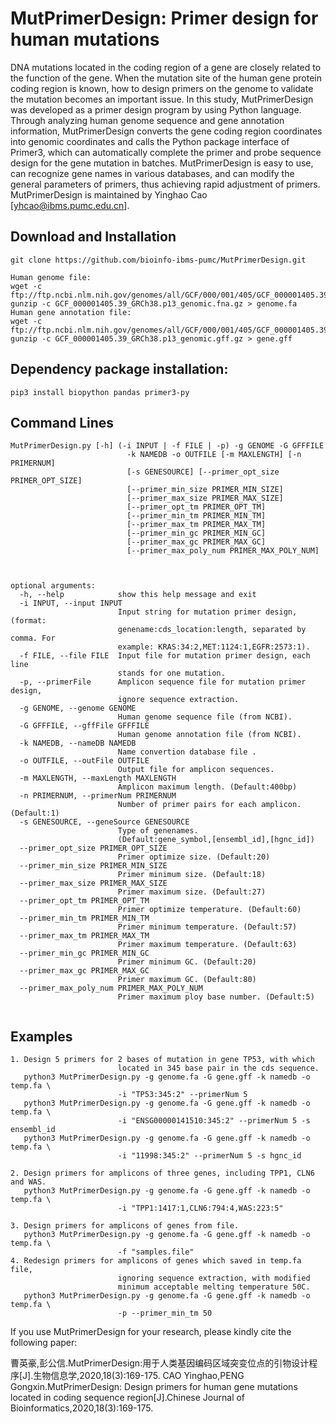 # MutPrimerDesign: Primer design for human mutations

DNA mutations located in the coding region of a gene are closely related to the function of the gene. When the mutation site of the human gene protein coding region is known, how to design primers on the genome to validate the mutation becomes an important issue. In this study, MutPrimerDesign was developed as a primer design program by using Python language. Through analyzing human genome sequence and gene annotation information, MutPrimerDesign converts the gene coding region coordinates into genomic coordinates and calls the Python package interface of Primer3, which can automatically complete the primer and probe sequence design for the gene mutation in batches. MutPrimerDesign is easy to use, can recognize gene names in various databases, and can modify the general parameters of primers, thus achieving rapid adjustment of primers.
MutPrimerDesign is maintained by Yinghao Cao [yhcao@ibms.pumc.edu.cn].
## Download and Installation
```
git clone https://github.com/bioinfo-ibms-pumc/MutPrimerDesign.git

Human genome file:
wget -c ftp://ftp.ncbi.nlm.nih.gov/genomes/all/GCF/000/001/405/GCF_000001405.39_GRCh38.p13/GCF_000001405.39_GRCh38.p13_genomic.fna.gz
gunzip -c GCF_000001405.39_GRCh38.p13_genomic.fna.gz > genome.fa
Human gene annotation file:
wget -c ftp://ftp.ncbi.nlm.nih.gov/genomes/all/GCF/000/001/405/GCF_000001405.39_GRCh38.p13/GCF_000001405.39_GRCh38.p13_genomic.gff.gz
gunzip -c GCF_000001405.39_GRCh38.p13_genomic.gff.gz > gene.gff

```

## Dependency package installation:
```
pip3 install biopython pandas primer3-py

```
## Command Lines

```  
MutPrimerDesign.py [-h] (-i INPUT | -f FILE | -p) -g GENOME -G GFFFILE
                          -k NAMEDB -o OUTFILE [-m MAXLENGTH] [-n PRIMERNUM]
                          [-s GENESOURCE] [--primer_opt_size PRIMER_OPT_SIZE]
                          [--primer_min_size PRIMER_MIN_SIZE]
                          [--primer_max_size PRIMER_MAX_SIZE]
                          [--primer_opt_tm PRIMER_OPT_TM]
                          [--primer_min_tm PRIMER_MIN_TM]
                          [--primer_max_tm PRIMER_MAX_TM]
                          [--primer_min_gc PRIMER_MIN_GC]
                          [--primer_max_gc PRIMER_MAX_GC]
                          [--primer_max_poly_num PRIMER_MAX_POLY_NUM]

        

optional arguments:
  -h, --help            show this help message and exit
  -i INPUT, --input INPUT
                        Input string for mutation primer design, (format:
                        genename:cds_location:length, separated by comma. For
                        example: KRAS:34:2,MET:1124:1,EGFR:2573:1).
  -f FILE, --file FILE  Input file for mutation primer design, each line
                        stands for one mutation.
  -p, --primerFile      Amplicon sequence file for mutation primer design,
                        ignore sequence extraction.
  -g GENOME, --genome GENOME
                        Human genome sequence file (from NCBI).
  -G GFFFILE, --gffFile GFFFILE
                        Human genome annotation file (from NCBI).
  -k NAMEDB, --nameDB NAMEDB
                        Name convertion database file .
  -o OUTFILE, --outFile OUTFILE
                        Output file for amplicon sequences.
  -m MAXLENGTH, --maxLength MAXLENGTH
                        Amplicon maximum length. (Default:400bp)
  -n PRIMERNUM, --primerNum PRIMERNUM
                        Number of primer pairs for each amplicon. (Default:1)
  -s GENESOURCE, --geneSource GENESOURCE
                        Type of genenames.
                        (Default:gene_symbol,[ensembl_id],[hgnc_id])
  --primer_opt_size PRIMER_OPT_SIZE
                        Primer optimize size. (Default:20)
  --primer_min_size PRIMER_MIN_SIZE
                        Primer minimum size. (Default:18)
  --primer_max_size PRIMER_MAX_SIZE
                        Primer maximum size. (Default:27)
  --primer_opt_tm PRIMER_OPT_TM
                        Primer optimize temperature. (Default:60)
  --primer_min_tm PRIMER_MIN_TM
                        Primer minimum temperature. (Default:57)
  --primer_max_tm PRIMER_MAX_TM
                        Primer maximum temperature. (Default:63)
  --primer_min_gc PRIMER_MIN_GC
                        Primer minimum GC. (Default:20)
  --primer_max_gc PRIMER_MAX_GC
                        Primer maximum GC. (Default:80)
  --primer_max_poly_num PRIMER_MAX_POLY_NUM
                        Primer maximum ploy base number. (Default:5)
  
```
## Examples
```
1. Design 5 primers for 2 bases of mutation in gene TP53, with which 
                        located in 345 base pair in the cds sequence.
   python3 MutPrimerDesign.py -g genome.fa -G gene.gff -k namedb -o temp.fa \
                        -i "TP53:345:2" --primerNum 5
   python3 MutPrimerDesign.py -g genome.fa -G gene.gff -k namedb -o temp.fa \
                        -i "ENSG00000141510:345:2" --primerNum 5 -s ensembl_id
   python3 MutPrimerDesign.py -g genome.fa -G gene.gff -k namedb -o temp.fa \
                        -i "11998:345:2" --primerNum 5 -s hgnc_id
                        
2. Design primers for amplicons of three genes, including TPP1, CLN6 and WAS.
   python3 MutPrimerDesign.py -g genome.fa -G gene.gff -k namedb -o temp.fa \
                        -i "TPP1:1417:1,CLN6:794:4,WAS:223:5"
                        
3. Design primers for amplicons of genes from file.
   python3 MutPrimerDesign.py -g genome.fa -G gene.gff -k namedb -o temp.fa \
                        -f "samples.file"
4. Redesign primers for amplicons of genes which saved in temp.fa file, 
                        ignoring sequence extraction, with modified 
                        minimum acceptable melting temperature 50C.
   python3 MutPrimerDesign.py -g genome.fa -G gene.gff -k namedb -o temp.fa \
                        -p --primer_min_tm 50

```

If you use MutPrimerDesign for your research, please kindly cite the following paper:

曹英豪,彭公信.MutPrimerDesign:用于人类基因编码区域突变位点的引物设计程序[J].生物信息学,2020,18(3):169-175.
CAO Yinghao,PENG Gongxin.MutPrimerDesign: Design primers for human gene mutations located in coding sequence region[J].Chinese Journal of Bioinformatics,2020,18(3):169-175.
